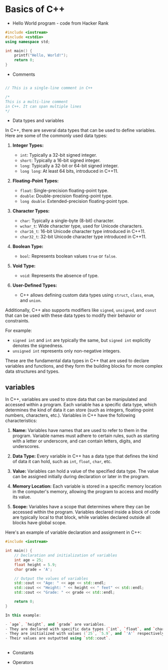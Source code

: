 # Basics of C++

- Hello World program - code from Hacker Rank

```cpp
#include <iostream>
#include <cstdio>
using namespace std;

int main() {
    printf("Hello, World!");
    return 0;
}
```

- Comments

```cpp

// This is a single-line comment in C++

/*
This is a multi-line comment
in C++. It can span multiple lines
*/

```

- Data types and variables

In C++, there are several data types that can be used to define variables. Here are some of the commonly used data types:

1. **Integer Types:**
   - `int`: Typically a 32-bit signed integer.
   - `short`: Typically a 16-bit signed integer.
   - `long`: Typically a 32-bit or 64-bit signed integer.
   - `long long`: At least 64 bits, introduced in C++11.

2. **Floating-Point Types:**
   - `float`: Single-precision floating-point type.
   - `double`: Double-precision floating-point type.
   - `long double`: Extended-precision floating-point type.

3. **Character Types:**
   - `char`: Typically a single-byte (8-bit) character.
   - `wchar_t`: Wide character type, used for Unicode characters.
   - `char16_t`: 16-bit Unicode character type introduced in C++11.
   - `char32_t`: 32-bit Unicode character type introduced in C++11.

4. **Boolean Type:**
   - `bool`: Represents boolean values `true` or `false`.

5. **Void Type:**
   - `void`: Represents the absence of type.

6. **User-Defined Types:**
   - C++ allows defining custom data types using `struct`, `class`, `enum`, and `union`.

Additionally, C++ also supports modifiers like `signed`, `unsigned`, and `const` that can be used with these data types to modify their behavior or constraints.

For example:

- `signed int` and `int` are typically the same, but `signed int` explicitly denotes the signedness.
- `unsigned int` represents only non-negative integers.

These are the fundamental data types in C++ that are used to declare variables and functions, and they form the building blocks for more complex data structures and types.

## variables

In C++, variables are used to store data that can be manipulated and accessed within a program. Each variable has a specific data type, which determines the kind of data it can store (such as integers, floating-point numbers, characters, etc.). Variables in C++ have the following characteristics:

1. **Name:** Variables have names that are used to refer to them in the program. Variable names must adhere to certain rules, such as starting with a letter or underscore, and can contain letters, digits, and underscores.

2. **Data Type:** Every variable in C++ has a data type that defines the kind of data it can hold, such as `int`, `float`, `char`, etc.

3. **Value:** Variables can hold a value of the specified data type. The value can be assigned initially during declaration or later in the program.

4. **Memory Location:** Each variable is stored in a specific memory location in the computer's memory, allowing the program to access and modify its value.

5. **Scope:** Variables have a scope that determines where they can be accessed within the program. Variables declared inside a block of code are typically local to that block, while variables declared outside all blocks have global scope.

Here's an example of variable declaration and assignment in C++:

```cpp
#include <iostream>

int main() {
    // Declaration and initialization of variables
    int age = 25;
    float height = 5.9;
    char grade = 'A';

    // Output the values of variables
    std::cout << "Age: " << age << std::endl;
    std::cout << "Height: " << height << " feet" << std::endl;
    std::cout << "Grade: " << grade << std::endl;

    return 0;
}

In this example:

- `age`, `height`, and `grade` are variables.
- They are declared with specific data types (`int`, `float`, and `char` respectively).
- They are initialized with values (`25`, `5.9`, and `'A'` respectively).
- Their values are outputted using `std::cout`.
 
```

- Constants

- Operators
